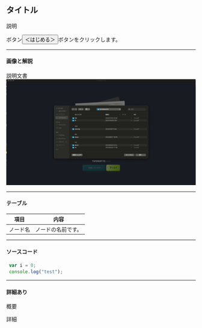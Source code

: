 
## タイトル

説明

ボタン<button class="bg-green-600">＜はじめる＞</button>ボタンをクリックします。


---
#### 画像と解説
<span class="text-xl">
説明文書
</span>


<img src="../../help/ja/2023-11-24_16-29-59.png" />

---
#### テーブル
<div class="text-xl">

|項目|内容|
|---|---|
|ノード名|ノードの名前です。|

</div>

---
#### ソースコード

```js
 var i = 0;
 console.log("test");
```

---
#### 詳細あり

概要

>>>

詳細
